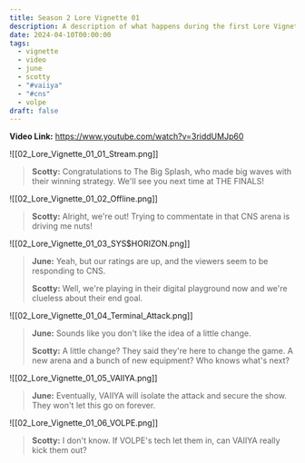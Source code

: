 ```yaml
---
title: Season 2 Lore Vignette 01
description: A description of what happens during the first Lore Vignette for Season 2 of THE FINALS.
date: 2024-04-10T00:00:00
tags:
  - vignette
  - video
  - june
  - scotty
  - "#vaiiya"
  - "#cns"
  - volpe
draft: false
---
```

**Video Link:** https://www.youtube.com/watch?v=3riddUMJp60

![[02_Lore_Vignette_01_01_Stream.png]]

>**Scotty:** Congratulations to The Big Splash, who made big waves with their winning strategy. We'll see you next time at THE FINALS!

![[02_Lore_Vignette_01_02_Offline.png]]

>**Scotty:** Alright, we're out! Trying to commentate in that CNS arena is driving me nuts!

![[02_Lore_Vignette_01_03_SYS$HORIZON.png]]

>**June:** Yeah, but our ratings are up, and the viewers seem to be responding to CNS.
>
>**Scotty:** Well, we're playing in their digital playground now and we're clueless about their end goal.

![[02_Lore_Vignette_01_04_Terminal_Attack.png]]

>**June:** Sounds like you don't like the idea of a little change.
>
>**Scotty:** A little change? They said they're here to change the game. A new arena and a bunch of new equipment? Who knows what's next?

![[02_Lore_Vignette_01_05_VAIIYA.png]]

>**June:** Eventually, VAIIYA will isolate the attack and secure the show. They won't let this go on forever.

![[02_Lore_Vignette_01_06_VOLPE.png]]

>**Scotty:** I don't know. If VOLPE's tech let them in, can VAIIYA really kick them out?